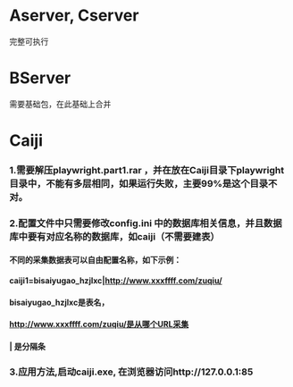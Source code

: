 
# Aserver, Cserver
完整可执行

# BServer
需要基础包，在此基础上合并

# Caiji
### 1.需要解压playwright.part1.rar ，并在放在Caiji目录下playwright目录中，不能有多层相同，如果运行失败，主要99%是这个目录不对。
### 2.配置文件中只需要修改config.ini 中的数据库相关信息，并且数据库中要有对应名称的数据库，如caiji（不需要建表）
#### 不同的采集数据表可以自由配置名称，如下示例：
#### caiji1=bisaiyugao_hzjlxc|http://www.xxxffff.com/zuqiu/
#### bisaiyugao_hzjlxc是表名，
#### http://www.xxxffff.com/zuqiu/是从哪个URL采集
#### | 是分隔条
### 3.应用方法,启动caiji.exe, 在浏览器访问http://127.0.0.1:85
##### 
